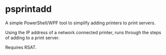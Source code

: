 # psprintadd
A simple PowerShell/WPF tool to simplify adding printers to print servers. 

Using the IP address of a network connected printer, runs through the steps of adding to a print server. 

Requires RSAT.
